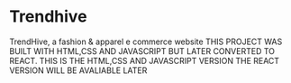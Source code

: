 # Trendhive
 TrendHive, a fashion &amp; apparel e commerce website 
THIS PROJECT WAS BUILT WITH HTML,CSS AND JAVASCRIPT BUT LATER CONVERTED TO REACT. THIS IS THE HTML,CSS AND JAVASCRIPT VERSION THE REACT VERSION WILL BE AVALIABLE LATER
